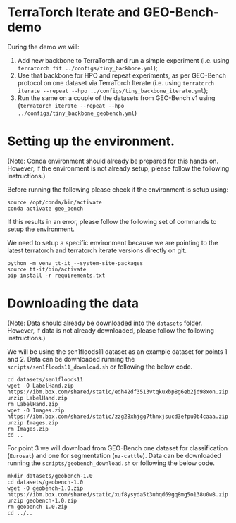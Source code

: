 # TerraTorch Iterate and GEO-Bench-demo

During the demo we will:

1. Add new backbone to TerraTorch and run a simple experiment (i.e. using `terratorch fit ../configs/tiny_backbone.yml`);
2. Use that backbone for HPO and repeat experiments, as per GEO-Bench protocol on one dataset via TerraTorch Iterate (i.e. using `terratorch iterate --repeat --hpo ../configs/tiny_backbone_iterate.yml`);
3. Run the same on a couple of the datasets from GEO-Bench v1 using (`terratorch iterate --repeat --hpo ../configs/tiny_backbone_geobench.yml`)

# Setting up the environment.

(Note: Conda environment should already be prepared for this hands on. However, if the environment is not already setup, please follow the following instructions.)

Before running the following please check if the environment is setup using:

```
source /opt/conda/bin/activate
conda activate geo_bench
```

If this results in an error, please follow the following set of commands to setup the environment.

We need to setup a specific environment because we are pointing to the latest terratorch and terratorch iterate versions directly on git.

```
python -m venv tt-it --system-site-packages
source tt-it/bin/activate
pip install -r requirements.txt
```

# Downloading the data

(Note: Data should already be downloaded into the `datasets` folder. However, if data is not already downloaded, please follow the following instructions.)

We will be using the sen1floods11 dataset as an example dataset for points 1 and 2. Data can be downloaded running the `scripts/sen1floods11_download.sh` or following the below code.

```
cd datasets/sen1floods11
wget -O LabelHand.zip https://ibm.box.com/shared/static/edh42df3513vtqkuxbp8g6eb2jd98xon.zip
unzip LabelHand.zip
rm LabelHand.zip
wget -O Images.zip https://ibm.box.com/shared/static/zzg28xhjgg7thnxjsucd3efpu0b4caaa.zip
unzip Images.zip
rm Images.zip
cd ..
```

For point 3 we will download from GEO-Bench one dataset for classification (`Eurosat`) and one for segmentation (`nz-cattle`). Data can be downloaded running the `scripts/geobench_download.sh` or following the below code.

```
mkdir datasets/geobench-1.0
cd datasets/geobench-1.0
wget -O geobench-1.0.zip https://ibm.box.com/shared/static/xuf8ysyda5t3uhqd69gq8mg5o138u0w8.zip
unzip geobench-1.0.zip
rm geobench-1.0.zip
cd ../..
```